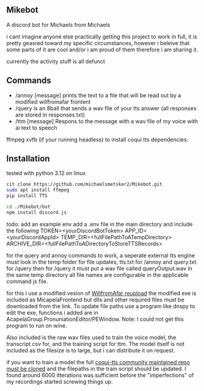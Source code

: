 ## Mikebot
A discord bot for Michaels from Michaels

i cant imagine anyone else practically getting this project to work in full, it is pretty geasred toward my specific circumstances, however i beleive that some parts of it are cool and/or i am proud of them therefore i am sharing it.

currently the activity stuff is all defunct

## Commands
- /annoy [message] prints the text to a file that will be read out by a modified willfromafar frontent
- /query is an 8ball that sends a wav file of your tts answer (all responses are stored in responses.txt)
- /ttm [message] Respons to the message with a wav file of my voice with ai text to speech

ffmpeg
xvfb (if your running headless)
to install coqui tts dependencies:

## Installation
tested with python 3.12 on linux

```bash
cit clone https://github.com/michaelsmetsker2/Mikebot.git
sudo apt install ffmpeg
pip install TTS

cd ./Mikebot/bot
npm install discord.js
```

todo: add an example env
add a .env file in the main directory and include the following
TOKEN=\<yourDiscordBotToken>
APP_ID=\<yourDiscordAppId>
TEMP_DIR=\<fullFilePathToATempDirectory>
ARCHIVE_DIR=\<fullFilePathToADirectoryToStoreTTSRecords>

for the query and annoy commands to work, a seperate external tts engine must look in the
temp folder for file updates, tts.txt for /annoy and query.txt for /query
then for /query it must put a wav file called queryOutput.wav in the same temp directory
all file names are configurable in the applicable command js file.

for this i use a modified vesion of [WillfromAfar reupload](https://archive.org/details/willfromafar-repack)
the modified exe is included as MicapelaFrontend but dlls and other required files must be downloaded from the link. To update file paths use a program like dnspy to edit the exe, functions i added are in AcapelaGroup.PronuniationEditor/PEWindow.
    Note: I could not get this program to run on wine. 

Also included is the raw wav files used to train the voice model, the transcript csv for, and the training script for ttm. 
The model itself is not included as the filesize is to large, but i can distribute it on request.

if you want to train a model the full [coqui-tts community maintained repo must be cloned](https://github.com/idiap/coqui-ai-TTS/tree/dev) and the filepaths in the train script should be updated. I found around 6000 itterations was sufficient before the "imperfections" of my recordings started screwing things up.